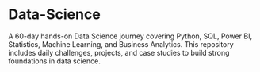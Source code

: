 # Data-Science
A 60-day hands-on Data Science journey covering Python, SQL, Power BI, Statistics, Machine Learning, and Business Analytics. This repository includes daily challenges, projects, and case studies to build strong foundations in data science.
